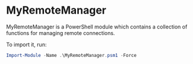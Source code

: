 # MyRemoteManager

MyRemoteManager is a PowerShell module which contains a collection of functions for managing remote connections.

To import it, run:

```powershell
Import-Module -Name .\MyRemoteManager.psm1 -Force
```

